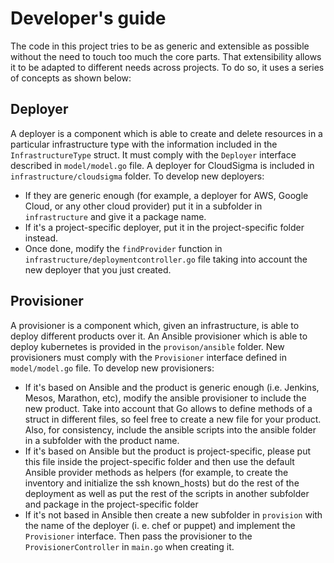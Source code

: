 # Developer's guide

The code in this project tries to be as generic and extensible as possible without the need to touch too much the core parts. That extensibility allows it to be adapted to different needs across projects. To do so, it uses a series of concepts as shown below:

## Deployer

A deployer is a component which is able to create and delete resources in a particular infrastructure type with the information included in the `InfrastructureType` struct. It must comply with the `Deployer` interface described in `model/model.go` file. A deployer for CloudSigma is included in `infrastructure/cloudsigma` folder. To develop new deployers:

- If they are generic enough (for example, a deployer for AWS, Google Cloud, or any other cloud provider) put it in a subfolder in `infrastructure` and give it a package name.
- If it's a project-specific deployer, put it in the project-specific folder instead.
- Once done, modify the `findProvider` function in `infrastructure/deploymentcontroller.go` file taking into account the new deployer that you just created.

## Provisioner

A provisioner is a component which, given an infrastructure, is able to deploy different products over it. An Ansible provisioner which is able to deploy kubernetes is provided in the `provison/ansible` folder. New provisioners must comply with the `Provisioner` interface defined in `model/model.go` file. To develop new provisioners:

- If it's based on Ansible and the product is generic enough (i.e. Jenkins, Mesos, Marathon, etc), modify the ansible provisioner to include the new product. Take into account that Go allows to define methods of a struct in different files, so feel free to create a new file for your product. Also, for consistency, include the ansible scripts into the ansible folder in a subfolder with the product name.
- If it's based on Ansible but the product is project-specific, please put this file inside the project-specific folder and then use the default Ansible provider methods as helpers (for example, to create the inventory and initialize the ssh known_hosts) but do the rest of the deployment as well as put the rest of the scripts in another subfolder and package in the project-specific folder
- If it's not based in Ansible then create a new subfolder in `provision` with the name of the deployer (i. e. chef or puppet) and implement the `Provisioner` interface. Then pass the provisioner to the `ProvisionerController` in `main.go` when creating it.
